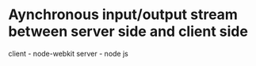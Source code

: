 Aynchronous input/output stream between server side and client side 
======
client - node-webkit
server - node js
